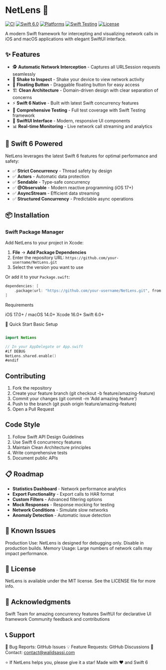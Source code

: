 # NetLens 📡

[![CI](https://github.com/sassiwalid/NetLens/actions/workflows/ci.yml/badge.svg)](https://github.com/sassiwalid/NetLens/actions/workflows/ci.yml)
[![Swift 6.0](https://img.shields.io/badge/Swift-6.0-orange.svg)](https://swift.org)
[![Platforms](https://img.shields.io/badge/Platforms-iOS%2017%2B%20|%20macOS%2014%2B-lightgrey.svg)](https://developer.apple.com)
[![Swift Testing](https://img.shields.io/badge/Testing-Swift%20Testing-blue.svg)](https://github.com/apple/swift-testing)
[![License](https://img.shields.io/badge/License-MIT-green.svg)](LICENSE)

A modern Swift framework for intercepting and visualizing network calls in iOS and macOS applications with elegant SwiftUI interface.

## ✨ Features

- 🕵️ **Automatic Network Interception** - Captures all URLSession requests seamlessly
- 📱 **Shake to Inspect** - Shake your device to view network activity
- 🎯 **Floating Button** - Draggable floating button for easy access
- 🏗️ **Clean Architecture** - Domain-driven design with clear separation of concerns
- ⚡ **Swift 6 Native** - Built with latest Swift concurrency features
- 🧪 **Comprehensive Testing** - Full test coverage with Swift Testing framework
- 🎨 **SwiftUI Interface** - Modern, responsive UI components
- 📊 **Real-time Monitoring** - Live network call streaming and analytics

## 🚀 Swift 6 Powered

NetLens leverages the latest Swift 6 features for optimal performance and safety:

- ✅ **Strict Concurrency** - Thread safety by design
- ✅ **Actors** - Automatic data protection
- ✅ **Sendable** - Type-safe concurrency
- ✅ **@Observable** - Modern reactive programming (iOS 17+)
- ✅ **AsyncStream** - Efficient data streaming
- ✅ **Structured Concurrency** - Predictable async operations

## 📦 Installation

### Swift Package Manager

Add NetLens to your project in Xcode:

1. **File** → **Add Package Dependencies**
2. Enter the repository URL: `https://github.com/your-username/NetLens.git`
3. Select the version you want to use

Or add it to your `Package.swift`:

```swift
dependencies: [
    .package(url: "https://github.com/your-username/NetLens.git", from: "1.0.0")
]
```

Requirements

iOS 17.0+ / macOS 14.0+
Xcode 16.0+
Swift 6.0+

🔧 Quick Start
Basic Setup
```swift

import NetLens

// In your AppDelegate or App.swift
#if DEBUG
NetLens.shared.enable()
#endif
```
## Contributing

1. Fork the repository
2. Create your feature branch (git checkout -b feature/amazing-feature)
3. Commit your changes (git commit -m 'Add amazing feature')
4. Push to the branch (git push origin feature/amazing-feature)
5. Open a Pull Request

## Code Style

1. Follow Swift API Design Guidelines
2. Use Swift 6 concurrency features
3. Maintain Clean Architecture principles
4. Write comprehensive tests
5. Document public APIs
## 📋 Roadmap

 - **Statistics Dashboard** - Network performance analytics
 - **Export Functionality** - Export calls to HAR format
 - **Custom Filters** - Advanced filtering options
 - **Mock Responses** - Response mocking for testing
 - **Network Conditions** - Simulate slow networks
 - **Anomaly Detection** - Automatic issue detection

## 🐛 Known Issues

Production Use: NetLens is designed for debugging only. Disable in production builds.
Memory Usage: Large numbers of network calls may impact performance.

## 📄 License
NetLens is available under the MIT license. See the LICENSE file for more info.
## 🙏 Acknowledgments

Swift Team for amazing concurrency features
SwiftUI for declarative UI framework
Community feedback and contributions
## 📞 Support

🐛 Bug Reports: GitHub Issues
💡 Feature Requests: GitHub Discussions
📧 Contact: contact@walidsassi.com


⭐ If NetLens helps you, please give it a star!
Made with ❤️ and Swift 6

